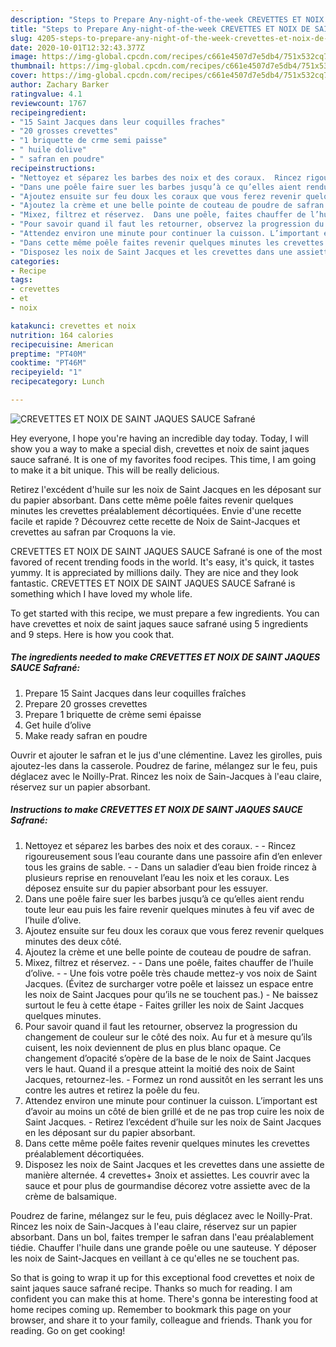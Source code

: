 ```yaml
---
description: "Steps to Prepare Any-night-of-the-week CREVETTES ET NOIX DE SAINT JAQUES SAUCE Safrané"
title: "Steps to Prepare Any-night-of-the-week CREVETTES ET NOIX DE SAINT JAQUES SAUCE Safrané"
slug: 4205-steps-to-prepare-any-night-of-the-week-crevettes-et-noix-de-saint-jaques-sauce-safrane
date: 2020-10-01T12:32:43.377Z
image: https://img-global.cpcdn.com/recipes/c661e4507d7e5db4/751x532cq70/crevettes-et-noix-de-saint-jaques-sauce-safrane-photo-principale-de-la-recette.jpg
thumbnail: https://img-global.cpcdn.com/recipes/c661e4507d7e5db4/751x532cq70/crevettes-et-noix-de-saint-jaques-sauce-safrane-photo-principale-de-la-recette.jpg
cover: https://img-global.cpcdn.com/recipes/c661e4507d7e5db4/751x532cq70/crevettes-et-noix-de-saint-jaques-sauce-safrane-photo-principale-de-la-recette.jpg
author: Zachary Barker
ratingvalue: 4.1
reviewcount: 1767
recipeingredient:
- "15 Saint Jacques dans leur coquilles fraches"
- "20 grosses crevettes"
- "1 briquette de crme semi paisse"
- " huile dolive"
- " safran en poudre"
recipeinstructions:
- "Nettoyez et séparez les barbes des noix et des coraux.  Rincez rigoureusement sous l’eau courante dans une passoire afin d’en enlever tous les grains de sable.  Dans un saladier d’eau bien froide rincez à plusieurs reprise en renouvelant l’eau les noix et les coraux. Les déposez ensuite sur du papier absorbant pour les essuyer."
- "Dans une poêle faire suer les barbes jusqu’à ce qu’elles aient rendu toute leur eau puis les faire revenir quelques minutes à feu vif avec de l’huile d’olive."
- "Ajoutez ensuite sur feu doux les coraux que vous ferez revenir quelques minutes des deux côté."
- "Ajoutez la crème et une belle pointe de couteau de poudre de safran."
- "Mixez, filtrez et réservez.  Dans une poêle, faites chauffer de l’huile d’olive.  Une fois votre poêle très chaude mettez-y vos noix de Saint Jacques. (Évitez de surcharger votre poêle et laissez un espace entre les noix de Saint Jacques pour qu’ils ne se touchent pas.) Ne baissez surtout le feu à cette étape Faites griller les noix de Saint Jacques quelques minutes."
- "Pour savoir quand il faut les retourner, observez la progression du changement de couleur sur le côté des noix. Au fur et à mesure qu’ils cuisent, les noix deviennent de plus en plus blanc opaque. Ce changement d’opacité s’opère de la base de le noix de Saint Jacques vers le haut. Quand il a presque atteint la moitié des noix de Saint Jacques, retournez-les. Formez un rond aussitôt en les serrant les uns contre les autres et retirez la poêle du feu."
- "Attendez environ une minute pour continuer la cuisson. L’important est d’avoir au moins un côté de bien grillé et de ne pas trop cuire les noix de Saint Jacques. Retirez l’excédent d’huile sur les noix de Saint Jacques en les déposant sur du papier absorbant."
- "Dans cette même poêle faites revenir quelques minutes les crevettes préalablement décortiquées."
- "Disposez les noix de Saint Jacques et les crevettes dans une assiette de manière alternée. 4 crevettes+ 3noix et assiettes. Les couvrir avec la sauce et pour plus de gourmandise décorez votre assiette avec de la crème de balsamique."
categories:
- Recipe
tags:
- crevettes
- et
- noix

katakunci: crevettes et noix 
nutrition: 164 calories
recipecuisine: American
preptime: "PT40M"
cooktime: "PT46M"
recipeyield: "1"
recipecategory: Lunch

---
```



![CREVETTES ET NOIX DE SAINT JAQUES SAUCE Safrané](https://img-global.cpcdn.com/recipes/c661e4507d7e5db4/751x532cq70/crevettes-et-noix-de-saint-jaques-sauce-safrane-photo-principale-de-la-recette.jpg)

Hey everyone, I hope you're having an incredible day today. Today, I will show you a way to make a special dish, crevettes et noix de saint jaques sauce safrané. It is one of my favorites food recipes. This time, I am going to make it a bit unique. This will be really delicious.

Retirez l&#39;excédent d&#39;huile sur les noix de Saint Jacques en les déposant sur du papier absorbant. Dans cette même poêle faites revenir quelques minutes les crevettes préalablement décortiquées. Envie d&#39;une recette facile et rapide ? Découvrez cette recette de Noix de Saint-Jacques et crevettes au safran par Croquons la vie.

CREVETTES ET NOIX DE SAINT JAQUES SAUCE Safrané is one of the most favored of recent trending foods in the world. It's easy, it's quick, it tastes yummy. It is appreciated by millions daily. They are nice and they look fantastic. CREVETTES ET NOIX DE SAINT JAQUES SAUCE Safrané is something which I have loved my whole life.


To get started with this recipe, we must prepare a few ingredients. You can have crevettes et noix de saint jaques sauce safrané using 5 ingredients and 9 steps. Here is how you cook that.

<!--inarticleads1-->

##### The ingredients needed to make CREVETTES ET NOIX DE SAINT JAQUES SAUCE Safrané:

1. Prepare 15 Saint Jacques dans leur coquilles fraîches
1. Prepare 20 grosses crevettes
1. Prepare 1 briquette de crème semi épaisse
1. Get  huile d’olive
1. Make ready  safran en poudre


Ouvrir et ajouter le safran et le jus d&#39;une clémentine. Lavez les girolles, puis ajoutez-les dans la casserole. Poudrez de farine, mélangez sur le feu, puis déglacez avec le Noilly-Prat. Rincez les noix de Sain-Jacques à l&#39;eau claire, réservez sur un papier absorbant. 

<!--inarticleads2-->

##### Instructions to make CREVETTES ET NOIX DE SAINT JAQUES SAUCE Safrané:

1. Nettoyez et séparez les barbes des noix et des coraux. -  - Rincez rigoureusement sous l’eau courante dans une passoire afin d’en enlever tous les grains de sable. -  - Dans un saladier d’eau bien froide rincez à plusieurs reprise en renouvelant l’eau les noix et les coraux. Les déposez ensuite sur du papier absorbant pour les essuyer.
1. Dans une poêle faire suer les barbes jusqu’à ce qu’elles aient rendu toute leur eau puis les faire revenir quelques minutes à feu vif avec de l’huile d’olive.
1. Ajoutez ensuite sur feu doux les coraux que vous ferez revenir quelques minutes des deux côté.
1. Ajoutez la crème et une belle pointe de couteau de poudre de safran.
1. Mixez, filtrez et réservez. -  - Dans une poêle, faites chauffer de l’huile d’olive. -  - Une fois votre poêle très chaude mettez-y vos noix de Saint Jacques. (Évitez de surcharger votre poêle et laissez un espace entre les noix de Saint Jacques pour qu’ils ne se touchent pas.) - Ne baissez surtout le feu à cette étape - Faites griller les noix de Saint Jacques quelques minutes.
1. Pour savoir quand il faut les retourner, observez la progression du changement de couleur sur le côté des noix. Au fur et à mesure qu’ils cuisent, les noix deviennent de plus en plus blanc opaque. Ce changement d’opacité s’opère de la base de le noix de Saint Jacques vers le haut. Quand il a presque atteint la moitié des noix de Saint Jacques, retournez-les. - Formez un rond aussitôt en les serrant les uns contre les autres et retirez la poêle du feu.
1. Attendez environ une minute pour continuer la cuisson. L’important est d’avoir au moins un côté de bien grillé et de ne pas trop cuire les noix de Saint Jacques. - Retirez l’excédent d’huile sur les noix de Saint Jacques en les déposant sur du papier absorbant.
1. Dans cette même poêle faites revenir quelques minutes les crevettes préalablement décortiquées.
1. Disposez les noix de Saint Jacques et les crevettes dans une assiette de manière alternée. 4 crevettes+ 3noix et assiettes. Les couvrir avec la sauce et pour plus de gourmandise décorez votre assiette avec de la crème de balsamique.


Poudrez de farine, mélangez sur le feu, puis déglacez avec le Noilly-Prat. Rincez les noix de Sain-Jacques à l&#39;eau claire, réservez sur un papier absorbant. Dans un bol, faites tremper le safran dans l&#39;eau préalablement tiédie. Chauffer l&#39;huile dans une grande poêle ou une sauteuse. Y déposer les noix de Saint-Jacques en veillant à ce qu&#39;elles ne se touchent pas. 

So that is going to wrap it up for this exceptional food crevettes et noix de saint jaques sauce safrané recipe. Thanks so much for reading. I am confident you can make this at home. There's gonna be interesting food at home recipes coming up. Remember to bookmark this page on your browser, and share it to your family, colleague and friends. Thank you for reading. Go on get cooking!
